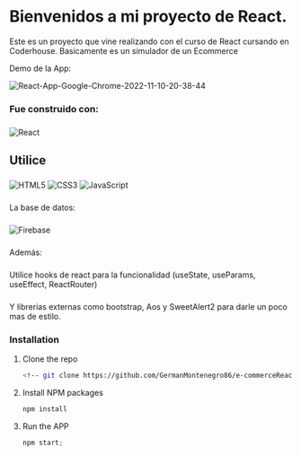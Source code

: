 # Bienvenidos a mi proyecto de React.

Este es un proyecto que vine realizando con el curso de React cursando en Coderhouse. 
Basicamente es un simulador de un Ecommerce 


Demo de la App:


![React-App-Google-Chrome-2022-11-10-20-38-44](https://user-images.githubusercontent.com/107010198/201229521-a71a5792-bae4-4ccb-8b2d-c1ee0c2a46dd.gif)







### Fue construido con:
###
![React](https://img.shields.io/badge/react-%2320232a.svg?style=for-the-badge&logo=react&logoColor=%2361DAFB)
###
## Utilice
###
![HTML5](https://img.shields.io/badge/html5-%23E34F26.svg?style=for-the-badge&logo=html5&logoColor=white)
![CSS3](https://img.shields.io/badge/css3-%231572B6.svg?style=for-the-badge&logo=css3&logoColor=white)
![JavaScript](https://img.shields.io/badge/javascript-%23323330.svg?style=for-the-badge&logo=javascript&logoColor=%23F7DF1E)
###
La base de datos:
###
![Firebase](https://img.shields.io/badge/Firebase-039BE5?style=for-the-badge&logo=Firebase&logoColor=white)
###


Además:
###
Utilice hooks de react para la funcionalidad (useState, useParams, useEffect, ReactRouter)
###
Y librerias externas como bootstrap, Aos y SweetAlert2 para darle un poco mas de estilo.








### Installation

1. Clone the repo
   ```sh
   <!-- git clone https://github.com/GermanMontenegro86/e-commerceReact.git -->
   ```
2. Install NPM packages
   ```sh
   npm install
   ```
3. Run the APP
   ```js
   npm start;
   ```
